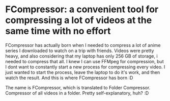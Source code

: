 # FCompressor: a convenient tool for compressing a lot of videos at the same time with no effort

FCompressor has actually born when I needed to compress a
lot of anime series I downloaded to watch on a trip with friends.
Videos were pretty heavy, and also considering that my laptop has only
256 GB of storage, i needed to compress that all. I knew I can use FFMpeg
for compression, but I dont want to constantly start a new process for
compressing every video. I just wanted to start the process, leave
the laptop to do it's work, and then watch the result. And this is where FCompressor has born :D

The name is FCompressor, which is translated to Folder Compressor. Compressor of all videos in a folder. Pretty self-explanatory, huh? :D